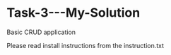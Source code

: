 # Task-3---My-Solution
Basic CRUD application


Please read install instructions from the instruction.txt
